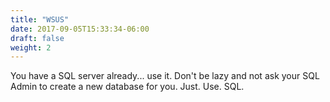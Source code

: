 ```yaml
---
title: "WSUS"
date: 2017-09-05T15:33:34-06:00
draft: false
weight: 2
---
```

You have a SQL server already... use it. Don't be lazy and not ask your SQL Admin to create a new database for you. Just. Use. SQL.